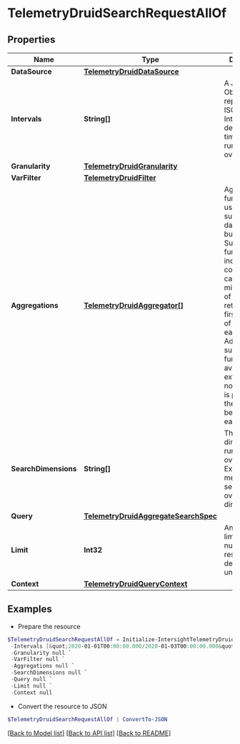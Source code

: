 # TelemetryDruidSearchRequestAllOf
## Properties

Name | Type | Description | Notes
------------ | ------------- | ------------- | -------------
**DataSource** | [**TelemetryDruidDataSource**](TelemetryDruidDataSource.md) |  | 
**Intervals** | **String[]** | A JSON Object representing ISO-8601 Intervals. This defines the time ranges to run the query over. | 
**Granularity** | [**TelemetryDruidGranularity**](TelemetryDruidGranularity.md) |  | 
**VarFilter** | [**TelemetryDruidFilter**](TelemetryDruidFilter.md) |  | [optional] 
**Aggregations** | [**TelemetryDruidAggregator[]**](TelemetryDruidAggregator.md) | Aggregation functions are used to summarize data in buckets. Summarization functions include counting rows, calculating the min/max/sum of metrics and retrieving the first/last value of metrics for each bucket. Additional summarization functions are available with extensions. If no aggregator is provided, the results will be empty for each bucket. | [optional] 
**SearchDimensions** | **String[]** | The list of dimensions to run the search over. Excluding this means the search is run over all dimensions. | [optional] 
**Query** | [**TelemetryDruidAggregateSearchSpec**](TelemetryDruidAggregateSearchSpec.md) |  | [optional] 
**Limit** | **Int32** | An integer that limits the number of results. The default is unlimited. | [optional] 
**Context** | [**TelemetryDruidQueryContext**](TelemetryDruidQueryContext.md) |  | [optional] 

## Examples

- Prepare the resource
```powershell
$TelemetryDruidSearchRequestAllOf = Initialize-IntersightTelemetryDruidSearchRequestAllOf  -DataSource null `
 -Intervals [&quot;2020-01-01T00:00:00.000/2020-01-03T00:00:00.000&quot;,&quot;2020-01-01T00:00:00.000Z/2020-01-03T00:00:00.000Z&quot;,&quot;2007-03-01T13:00:00Z/2008-05-11T15:30:00Z&quot;,&quot;2007-03-01T13:00:00Z/P1Y2M10DT2H30M&quot;,&quot;P1Y2M10DT2H30M/2008-05-11T15:30:00Z&quot;] `
 -Granularity null `
 -VarFilter null `
 -Aggregations null `
 -SearchDimensions null `
 -Query null `
 -Limit null `
 -Context null
```

- Convert the resource to JSON
```powershell
$TelemetryDruidSearchRequestAllOf | ConvertTo-JSON
```

[[Back to Model list]](../README.md#documentation-for-models) [[Back to API list]](../README.md#documentation-for-api-endpoints) [[Back to README]](../README.md)

